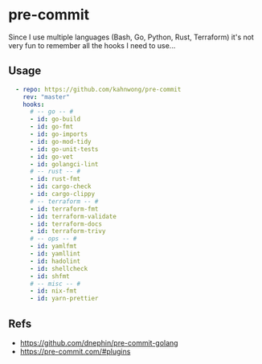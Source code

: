 # pre-commit

Since I use multiple languages (Bash, Go, Python, Rust, Terraform) it's not very fun to remember all the hooks I need to use...

## Usage

```yaml
  - repo: https://github.com/kahnwong/pre-commit
    rev: "master"
    hooks:
      # -- go -- #
      - id: go-build
      - id: go-fmt
      - id: go-imports
      - id: go-mod-tidy
      - id: go-unit-tests
      - id: go-vet
      - id: golangci-lint
      # -- rust -- #
      - id: rust-fmt
      - id: cargo-check
      - id: cargo-clippy
      # -- terraform -- #
      - id: terraform-fmt
      - id: terraform-validate
      - id: terraform-docs
      - id: terraform-trivy
      # -- ops -- #
      - id: yamlfmt
      - id: yamllint
      - id: hadolint
      - id: shellcheck
      - id: shfmt
      # -- misc -- #
      - id: nix-fmt
      - id: yarn-prettier
```

## Refs

- <https://github.com/dnephin/pre-commit-golang>
- <https://pre-commit.com/#plugins>
